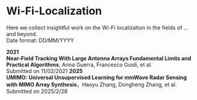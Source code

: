 # Wi-Fi-Localization
Here we collect insightful work on the Wi-Fi localization in the fields of ... and beyond.  
Date format: DD/MM/YYYY  

**2021**  
**Near-Field Tracking With Large Antenna Arrays Fundamental Limits and Practical Algorithms**, Anna Guerra, Francesco Guidi, et al.  
Submitted on 11/02/2021
**2025**  
**UMIMO: Universal Unsupervised Learning for mmWave Radar Sensing with MIMO Array Synthesis**，Haoyu Zhang, Dongheng Zhang, et al. 
Submitted on 2025/2/28
